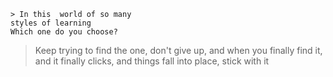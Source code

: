 



 
    
    > In this  world of so many 
    styles of learning 
    Which one do you choose? 
   >
   > Keep trying to find the one,
    don't give up, and when you finally 
    find it, and it finally clicks, and things
    fall into place, stick with it 
